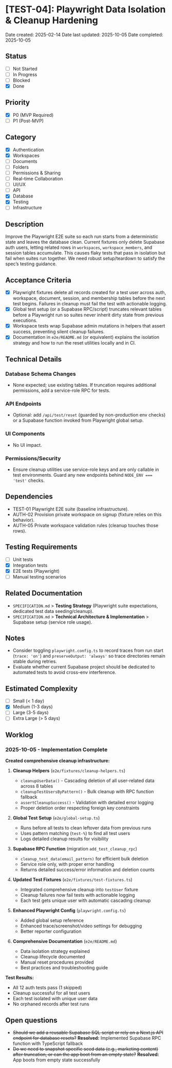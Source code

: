 # [TEST-04]: Playwright Data Isolation & Cleanup Hardening

Date created: 2025-02-14
Date last updated: 2025-10-05
Date completed: 2025-10-05

## Status

- [ ] Not Started
- [ ] In Progress
- [ ] Blocked
- [x] Done

## Priority

- [x] P0 (MVP Required)
- [ ] P1 (Post-MVP)

## Category

- [x] Authentication
- [x] Workspaces
- [ ] Documents
- [ ] Folders
- [ ] Permissions & Sharing
- [ ] Real-time Collaboration
- [ ] UI/UX
- [ ] API
- [x] Database
- [x] Testing
- [ ] Infrastructure

## Description

Improve the Playwright E2E suite so each run starts from a deterministic state and leaves the database clean. Current fixtures only delete Supabase auth users, letting related rows in `workspaces`, `workspace_members`, and session tables accumulate. This causes flaky tests that pass in isolation but fail when suites run together. We need robust setup/teardown to satisfy the spec’s testing guidance.

## Acceptance Criteria

- [x] Playwright fixtures delete all records created for a test user across auth, workspace, document, session, and membership tables before the next test begins. Failures in cleanup must fail the test with actionable logging.
- [x] Global test setup (or a Supabase RPC/script) truncates relevant tables before a Playwright run so suites never inherit dirty state from previous executions.
- [x] Workspace tests wrap Supabase admin mutations in helpers that assert success, preventing silent cleanup failures.
- [x] Documentation in `e2e/README.md` (or equivalent) explains the isolation strategy and how to run the reset utilities locally and in CI.

## Technical Details

### Database Schema Changes

- None expected; use existing tables. If truncation requires additional permissions, add a service-role RPC for tests.

### API Endpoints

- Optional: add `/api/test/reset` (guarded by non-production env checks) or a Supabase function invoked from Playwright global setup.

### UI Components

- No UI impact.

### Permissions/Security

- Ensure cleanup utilities use service-role keys and are only callable in test environments. Guard any new endpoints behind `NODE_ENV === 'test'` checks.

## Dependencies

- TEST-01 Playwright E2E suite (baseline infrastructure).
- AUTH-02 Provision private workspace on signup (fixture relies on this behavior).
- AUTH-05 Private workspace validation rules (cleanup touches those rows).

## Testing Requirements

- [ ] Unit tests
- [x] Integration tests
- [x] E2E tests (Playwright)
- [ ] Manual testing scenarios

## Related Documentation

- `SPECIFICATION.md` > **Testing Strategy** (Playwright suite expectations, dedicated test data seeding/cleanup).
- `SPECIFICATION.md` > **Technical Architecture & Implementation** > Supabase setup (service role usage).

## Notes

- Consider toggling `playwright.config.ts` to record traces from run start (`trace: 'on'`) and `preserveOutput: 'always'` so trace directories remain stable during retries.
- Evaluate whether current Supabase project should be dedicated to automated tests to avoid cross-env interference.

## Estimated Complexity

- [ ] Small (< 1 day)
- [x] Medium (1-3 days)
- [ ] Large (3-5 days)
- [ ] Extra Large (> 5 days)

## Worklog

### 2025-10-05 - Implementation Complete

**Created comprehensive cleanup infrastructure:**

1. **Cleanup Helpers** (`e2e/fixtures/cleanup-helpers.ts`)
   - `cleanupUserData()` - Cascading deletion of all user-related data across 8 tables
   - `cleanupTestUsersByPattern()` - Bulk cleanup with RPC function fallback
   - `assertCleanupSuccess()` - Validation with detailed error logging
   - Proper deletion order respecting foreign key constraints

2. **Global Test Setup** (`e2e/global-setup.ts`)
   - Runs before all tests to clean leftover data from previous runs
   - Uses pattern matching (`test-%`) to find all test users
   - Logs detailed cleanup results for visibility

3. **Supabase RPC Function** (migration `add_test_cleanup_rpc`)
   - `cleanup_test_data(email_pattern)` for efficient bulk deletion
   - Service role only, with proper error handling
   - Returns detailed success/error information and deletion counts

4. **Updated Test Fixtures** (`e2e/fixtures/test-fixtures.ts`)
   - Integrated comprehensive cleanup into `testUser` fixture
   - Cleanup failures now fail tests with actionable logging
   - Each test gets unique user with automatic cascading cleanup

5. **Enhanced Playwright Config** (`playwright.config.ts`)
   - Added global setup reference
   - Enhanced trace/screenshot/video settings for debugging
   - Better reporter configuration

6. **Comprehensive Documentation** (`e2e/README.md`)
   - Data isolation strategy explained
   - Cleanup lifecycle documented
   - Manual reset procedures provided
   - Best practices and troubleshooting guide

**Test Results:**
- All 12 auth tests pass (1 skipped)
- Cleanup successful for all test users
- Each test isolated with unique user data
- No orphaned records after test runs

## Open questions

- ~~Should we add a reusable Supabase SQL script or rely on a Next.js API endpoint for database resets?~~ **Resolved:** Implemented Supabase RPC function with TypeScript fallback
- ~~Do we need to snapshot specific seed data (e.g., marketing content) after truncation, or can the app boot from an empty state?~~ **Resolved:** App boots from empty state successfully
